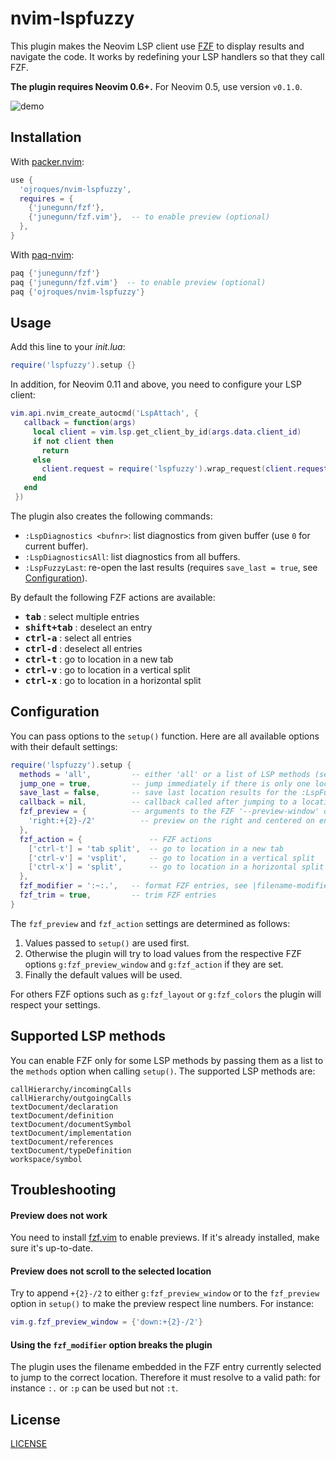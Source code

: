 # nvim-lspfuzzy

This plugin makes the Neovim LSP client use
[FZF](https://github.com/junegunn/fzf) to display results and navigate the code.
It works by redefining your LSP handlers so that they call FZF.

**The plugin requires Neovim 0.6+.** For Neovim 0.5, use version `v0.1.0`.

![demo](https://user-images.githubusercontent.com/23409060/188602802-456cc524-e723-4142-94b3-98df04bf4897.gif)

## Installation
With [packer.nvim](https://github.com/wbthomason/packer.nvim):
```lua
use {
  'ojroques/nvim-lspfuzzy',
  requires = {
    {'junegunn/fzf'},
    {'junegunn/fzf.vim'},  -- to enable preview (optional)
  },
}
```

With [paq-nvim](https://github.com/savq/paq-nvim):
```lua
paq {'junegunn/fzf'}
paq {'junegunn/fzf.vim'}  -- to enable preview (optional)
paq {'ojroques/nvim-lspfuzzy'}
```

## Usage
Add this line to your *init.lua*:
```lua
require('lspfuzzy').setup {}
```

In addition, for Neovim 0.11 and above, you need to configure your LSP client:
```lua
vim.api.nvim_create_autocmd('LspAttach', {
   callback = function(args)
     local client = vim.lsp.get_client_by_id(args.data.client_id)
     if not client then
       return
     else
       client.request = require('lspfuzzy').wrap_request(client.request)
     end
   end
 })
```

The plugin also creates the following commands:
* `:LspDiagnostics <bufnr>`: list diagnostics from given buffer (use `0` for
  current buffer).
* `:LspDiagnosticsAll`: list diagnostics from all buffers.
* `:LspFuzzyLast`: re-open the last results (requires `save_last = true`, see
  [Configuration](#configuration)).

By default the following FZF actions are available:
* <kbd>**tab**</kbd> : select multiple entries
* <kbd>**shift+tab**</kbd> : deselect an entry
* <kbd>**ctrl-a**</kbd> : select all entries
* <kbd>**ctrl-d**</kbd> : deselect all entries
* <kbd>**ctrl-t**</kbd> : go to location in a new tab
* <kbd>**ctrl-v**</kbd> : go to location in a vertical split
* <kbd>**ctrl-x**</kbd> : go to location in a horizontal split

## Configuration
You can pass options to the `setup()` function. Here are all available options
with their default settings:
```lua
require('lspfuzzy').setup {
  methods = 'all',         -- either 'all' or a list of LSP methods (see below)
  jump_one = true,         -- jump immediately if there is only one location
  save_last = false,       -- save last location results for the :LspFuzzyLast command
  callback = nil,          -- callback called after jumping to a location
  fzf_preview = {          -- arguments to the FZF '--preview-window' option
    'right:+{2}-/2'          -- preview on the right and centered on entry
  },
  fzf_action = {               -- FZF actions
    ['ctrl-t'] = 'tab split',  -- go to location in a new tab
    ['ctrl-v'] = 'vsplit',     -- go to location in a vertical split
    ['ctrl-x'] = 'split',      -- go to location in a horizontal split
  },
  fzf_modifier = ':~:.',   -- format FZF entries, see |filename-modifiers|
  fzf_trim = true,         -- trim FZF entries
}
```

The `fzf_preview` and `fzf_action` settings are determined as follows:
1. Values passed to `setup()` are used first.
2. Otherwise the plugin will try to load values from the respective FZF options
   `g:fzf_preview_window` and `g:fzf_action` if they are set.
3. Finally the default values will be used.

For others FZF options such as `g:fzf_layout` or `g:fzf_colors` the plugin will
respect your settings.

## Supported LSP methods
You can enable FZF only for some LSP methods by passing them as a list to the
`methods` option when calling `setup()`. The supported LSP methods are:
```
callHierarchy/incomingCalls
callHierarchy/outgoingCalls
textDocument/declaration
textDocument/definition
textDocument/documentSymbol
textDocument/implementation
textDocument/references
textDocument/typeDefinition
workspace/symbol
```

## Troubleshooting
#### Preview does not work
You need to install [fzf.vim](https://github.com/junegunn/fzf.vim) to enable
previews. If it's already installed, make sure it's up-to-date.

#### Preview does not scroll to the selected location
Try to append `+{2}-/2` to either `g:fzf_preview_window` or to the `fzf_preview`
option in `setup()` to make the preview respect line numbers. For instance:
```lua
vim.g.fzf_preview_window = {'down:+{2}-/2'}
```

#### Using the `fzf_modifier` option breaks the plugin
The plugin uses the filename embedded in the FZF entry currently selected to
jump to the correct location. Therefore it must resolve to a valid path: for
instance `:.` or `:p` can be used but not `:t`.

## License
[LICENSE](./LICENSE)
